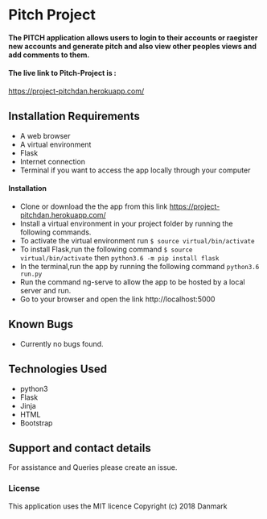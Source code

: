 # Pitch Project
#### The PITCH application allows users to login to their accounts or raegister new accounts and generate pitch and also view other peoples views and add comments to them. 

#### The live link to Pitch-Project is :
https://project-pitchdan.herokuapp.com/
## Installation Requirements
* A web browser
* A virtual environment
* Flask
* Internet connection
* Terminal if you want to access the app locally through your computer

#### Installation
* Clone or download the the app from this link https://project-pitchdan.herokuapp.com/
* Install a virtual environment in your project folder by running the following commands.
* To activate the virtual environment run `$ source virtual/bin/activate`
* To install Flask,run the following command `$ source virtual/bin/activate` then `python3.6 -m pip install flask`
* In the terminal,run the app by running the following command `python3.6 run.py`
* Run the command ng-serve to allow the app to be hosted by a local server and run.
* Go to your browser and open the link http://localhost:5000
## Known Bugs
* Currently no bugs found.
## Technologies Used
* python3
* Flask
* Jinja
* HTML
* Bootstrap

## Support and contact details
For assistance and Queries please create an issue.

### License
This application uses the MIT licence
Copyright (c) 2018 Danmark